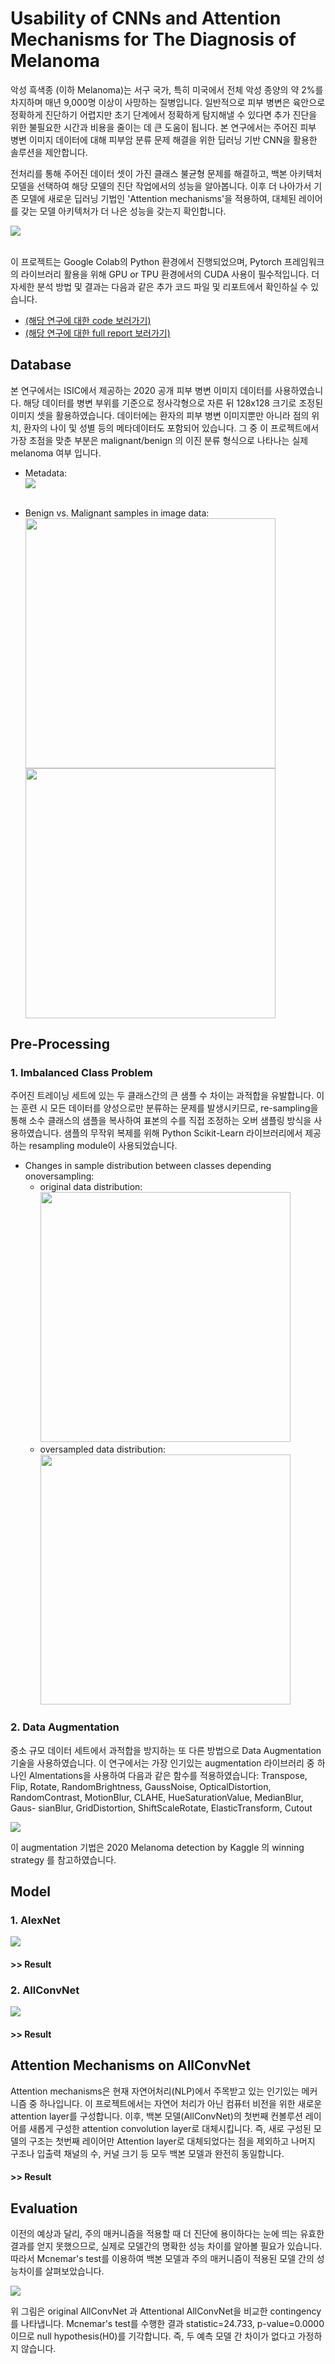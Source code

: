 # Usability of CNNs and Attention Mechanisms for The Diagnosis of Melanoma

악성 흑색종 (이하 Melanoma)는 서구 국가, 특히 미국에서 전체 악성 종양의 약 2%를 차지하며 매년 9,000명 이상이 사망하는 질병입니다. 일반적으로 피부 병변은 육안으로 정확하게 진단하기 어렵지만 초기 단계에서 정확하게 탐지해낼 수 있다면 추가 진단을 위한 불필요한 시간과 비용을 줄이는 데 큰 도움이 됩니다. 본 연구에서는 주어진 피부 병변 이미지 데이터에 대해 피부암 분류 문제 해결을 위한 딥러닝 기반 CNN을 활용한 솔루션을 제안합니다. <br/>

전처리를 통해 주어진 데이터 셋이 가진 클래스 불균형 문제를 해결하고, 백본 아키텍처 모델을 선택하여 해당 모델의 진단 작업에서의 성능을 알아봅니다. 이후 더 나아가서 기존 모델에 새로운 딥러닝 기법인 'Attention mechanisms'을 적용하여, 대체된 레이어를 갖는 모델 아키텍처가 더 나은 성능을 갖는지 확인합니다.<br/>

<img src="img/research_plan.png"/> <br/><br/>

이 프로젝트는 Google Colab의 Python 환경에서 진행되었으며, Pytorch 프레임워크의 라이브러리 활용을 위해 GPU or TPU 환경에서의 CUDA 사용이 필수적입니다. 더 자세한 분석 방법 및 결과는 다음과 같은 추가 코드 파일 및 리포트에서 확인하실 수 있습니다.<br/> 
- [(해당 연구에 대한 code 보러가기)](project.ipynb) <br/>
- [(해당 연구에 대한 full report 보러가기)](report.pdf) <br/> 


## Database

본 연구에서는 ISIC에서 제공하는 2020 공개 피부 병변 이미지 데이터를 사용하였습니다. 해당 데이터를 병변 부위를 기준으로 정사각형으로 자른 뒤 128x128 크기로 조정된 이미지 셋을 활용하였습니다. 데이터에는 환자의 피부 병변 이미지뿐만 아니라 점의 위치, 환자의 나이 및 성별 등의 메타데이터도 포함되어 있습니다. 그 중 이 프로젝트에서 가장 초점을 맞춘 부분은 malignant/benign 의 이진 분류 형식으로 나타나는 실제 melanoma 여부 입니다.<br/> 

- Metadata: <br/>
<img src="img/matadata.png"/> <br/><br/>

- Benign vs. Malignant samples in image data: <br/>
<img src="img/benign.png" width="400" height="400"/> <img src="img/malignant.png" width="400" height="400"/> <br/>

## Pre-Processing

### 1. Imbalanced Class Problem

주어진 트레이닝 세트에 있는 두 클래스간의 큰 샘플 수 차이는 과적합을 유발합니다. 이는 훈련 시 모든 데이터를 양성으로만 분류하는 문제를 발생시키므로, re-sampling을 통해 소수 클래스의 샘플을 복사하여 표본의 수를 직접 조정하는 오버 샘플링 방식을 사용하였습니다. 샘플의 무작위 복제를 위해 Python Scikit-Learn 라이브러리에서 제공하는 resampling module이 사용되었습니다.<br/>

- Changes  in  sample  distribution  between  classes  depending  onoversampling: <br/>
  - original data distribution: <br/> <img src="img/org.png" width="400" height="400"/> <br/>
  - oversampled data distribution: <br/> <img src="img/ovrsmpl.png" width="400" height="400"/> <br/>

### 2. Data Augmentation

중소 규모 데이터 세트에서 과적합을 방지하는 또 다른 방법으로 Data Augmentation 기술을 사용하였습니다. 이 연구에서는 가장 인기있는 augmentation 라이브러리 중 하나인 Almentations을 사용하여 다음과 같은 함수를 적용하였습니다: Transpose, Flip, Rotate, RandomBrightness, GaussNoise, OpticalDistortion, RandomContrast, MotionBlur, CLAHE, HueSaturationValue, MedianBlur, Gaus- sianBlur, GridDistortion, ShiftScaleRotate, ElasticTransform, Cutout <br/>

<img src="img/aug.png"/> <br/>

이 augmentation 기법은 2020 Melanoma detection by Kaggle 의 winning strategy 를 참고하였습니다.  <br/>

## Model

### 1. AlexNet

<img src="img/alexnet.png"/> <br/>

#### >> Result

### 2. AllConvNet

<img src="img/allconvnet.png"/> <br/>

#### >> Result

## Attention Mechanisms on AllConvNet

Attention mechanisms은 현재 자연어처리(NLP)에서 주목받고 있는 인기있는 메커니즘 중 하나입니다. 이 프로젝트에서는 자연어 처리가 아닌 컴퓨터 비전을 위한 새로운 attention layer를 구성합니다. 이후, 백본 모델(AllConvNet)의 첫번째 컨볼루션 레이어를 새롭게 구성한 attention convolution layer로 대체시킵니다. 즉, 새로 구성된 모델의 구조는 첫번째 레이어만 Attention layer로 대체되었다는 점을 제외하고 나머지 구조나 입출력 채널의 수, 커널 크기 등 모두 백본 모델과 완전히 동일합니다.


#### >> Result


## Evaluation

이전의 예상과 달리, 주의 매커니즘을 적용할 때 더 진단에 용이하다는 눈에 띄는 유효한 결과를 얻지 못했으므로, 실제로 모델간의 명확한 성능 차이를 알아볼 필요가 있습니다. 따라서 Mcnemar's test를 이용하여 백본 모델과 주의 매커니즘이 적용된 모델 간의 성능차이를 살펴보았습니다.<br/>

<img src="img/mcnemar.png"/> <br/>

위 그림은 original AllConvNet 과 Attentional AllConvNet을 비교한 contingency를 나타냅니다. Mcnemar's test를 수행한 결과 statistic=24.733, p-value=0.0000 이므로 null hypothesis(H0)를 기각합니다. 즉, 두 예측 모델 간 차이가 없다고 가정하지 않습니다.<br/>





